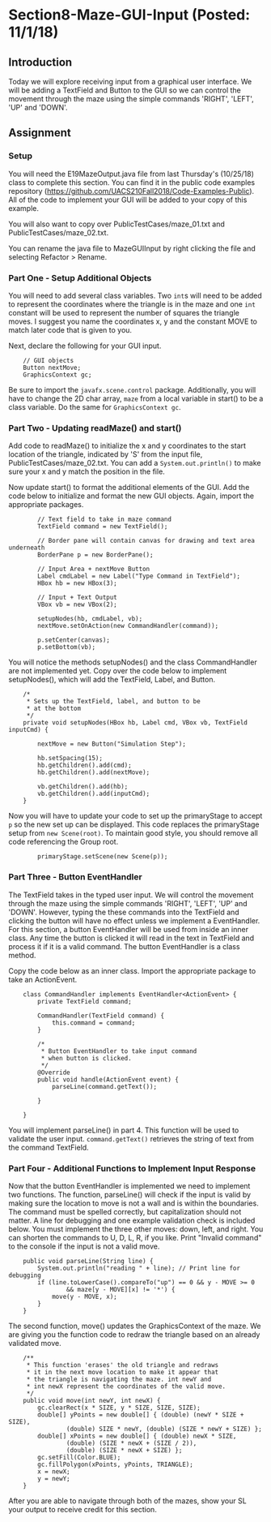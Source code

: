 # Section8-Maze-GUI-Input (Posted: 11/1/18)

## Introduction

Today we will explore receiving input from a graphical user 
interface. We will be adding a TextField and Button to the GUI 
so we can control the movement through the maze using the simple
 commands 'RIGHT', 'LEFT', 'UP' and 'DOWN'.


## Assignment

### Setup
You will need the E19MazeOutput.java file from last Thursday's (10/25/18) 
class to complete this section. You can find it in the public code
examples repository (https://github.com/UACS210Fall2018/Code-Examples-Public).
All of the code to implement your GUI will be added to your copy of this example.

You will also want to copy over PublicTestCases/maze_01.txt and 
PublicTestCases/maze_02.txt. 

You can rename the java file to MazeGUIInput by right clicking the file and 
selecting Refactor > Rename.

### Part One - Setup Additional Objects 
You will need to add several class variables. Two ```int```s will
need to be added to represent the coordinates where the triangle
is in the maze and one ```int``` constant will be used to 
represent the number of squares the triangle moves. I suggest 
you name the coordinates x, y and the constant MOVE to match 
later code that is given to you.

Next, declare the following for your GUI input.
```
    // GUI objects
    Button nextMove;
    GraphicsContext gc;
```
Be sure to import the ```javafx.scene.control```
package. Additionally, you will have to change the 2D char array,
```maze``` from a local variable in start() to be a class variable. 
Do the same for ```GraphicsContext gc```. 


### Part Two - Updating readMaze() and start()
Add code to readMaze() to initialize the x and y coordinates to 
the start location of the triangle, indicated by 'S' from the
input file, PublicTestCases/maze_02.txt. You can add a
```System.out.println()``` to make sure your x and y match the position in the file. 

Now update start() to format the additional elements of the GUI. 
Add the code below to initialize and format the new GUI objects.
Again, import the appropriate packages. 

```
        // Text field to take in maze command
        TextField command = new TextField();

        // Border pane will contain canvas for drawing and text area underneath
        BorderPane p = new BorderPane();

        // Input Area + nextMove Button
        Label cmdLabel = new Label("Type Command in TextField");
        HBox hb = new HBox(3);

        // Input + Text Output
        VBox vb = new VBox(2);

        setupNodes(hb, cmdLabel, vb);
        nextMove.setOnAction(new CommandHandler(command));

        p.setCenter(canvas);
        p.setBottom(vb);
```

You will notice the methods setupNodes() and the class CommandHandler
are not implemented yet. Copy over the code below to implement
setupNodes(), which will add the TextField, Label, and Button.

```
    /*
     * Sets up the TextField, label, and button to be
     * at the bottom
     */
    private void setupNodes(HBox hb, Label cmd, VBox vb, TextField inputCmd) {

        nextMove = new Button("Simulation Step");

        hb.setSpacing(15);
        hb.getChildren().add(cmd);
        hb.getChildren().add(nextMove);

        vb.getChildren().add(hb);
        vb.getChildren().add(inputCmd);
    }
```

Now you will have to update your code to set up the primaryStage 
to accept ```p``` so the new set up can be displayed. This code
replaces the primaryStage setup from
```new Scene(root)```. To maintain good style, you should 
remove all code referencing the Group root. 

```
        primaryStage.setScene(new Scene(p));

```

### Part Three - Button EventHandler
The TextField takes in the typed user input. We will 
control the movement through the maze using the simple commands 
'RIGHT', 'LEFT', 'UP' and 'DOWN'. However, typing the these 
commands into the TextField and clicking the button will have no
effect unless we implement a EventHandler. For this section, a 
button EventHandler will be used from inside an inner class. Any time 
the button is clicked it will read in the text in TextField and
process it if it is a  valid command. The button EventHandler is a
class method. 

Copy the code below as an inner class. Import the appropriate package
to take an ActionEvent.

```
    class CommandHandler implements EventHandler<ActionEvent> {
    	private TextField command;

    	CommandHandler(TextField command) {
    		this.command = command;
    	}

    	/*
    	 * Button EventHandler to take input command
    	 * when button is clicked.
    	 */
    	@Override
    	public void handle(ActionEvent event) {
    		parseLine(command.getText());

    	}

    }
```

You will implement parseLine() in part 4. This function will be 
used to validate the user input. ```command.getText()``` retrieves the
string of text from the command TextField. 

### Part Four - Additional Functions to Implement Input Response 

Now that the button EventHandler is implemented we need to 
implement two functions. The function, parseLine() will check if
the input is valid by making sure the location to move is not a 
wall and is within the boundaries. The command must be spelled 
correctly, but capitalization should not matter. A line for 
debugging and one example validation check is included below.
You must implement the three other moves: down, left, and right.
You can shorten the commands to U, D, L, R, if you like.
Print "Invalid command" to the console if the input is not a 
valid move.

```
    public void parseLine(String line) {
        System.out.println("reading " + line); // Print line for debugging
        if (line.toLowerCase().compareTo("up") == 0 && y - MOVE >= 0
                && maze[y - MOVE][x] != '*') {
            move(y - MOVE, x);
        } 
    }
```

The second function, move() updates the GraphicsContext of the 
maze. We are giving you the function code to redraw the triangle
based on an already validated move. 

```
    /**
     * This function 'erases' the old triangle and redraws
     * it in the next move location to make it appear that
     * the triangle is navigating the maze. int newY and 
     * int newX represent the coordinates of the valid move. 
     */
    public void move(int newY, int newX) {
        gc.clearRect(x * SIZE, y * SIZE, SIZE, SIZE);
        double[] yPoints = new double[] { (double) (newY * SIZE + SIZE),
                (double) SIZE * newY, (double) (SIZE * newY + SIZE) };
        double[] xPoints = new double[] { (double) newX * SIZE,
                (double) (SIZE * newX + (SIZE / 2)),
                (double) (SIZE * newX + SIZE) };
        gc.setFill(Color.BLUE);
        gc.fillPolygon(xPoints, yPoints, TRIANGLE);
        x = newX;
        y = newY;
    }

```

After you are able to navigate through both of the mazes,
show your SL your output to receive credit for this section. 
